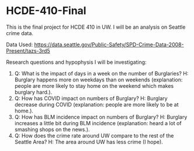 # HCDE-410-Final

This is the final project for HCDE 410 in UW. I will be an analysis on Seattle crime data.

Data Used: https://data.seattle.gov/Public-Safety/SPD-Crime-Data-2008-Present/tazs-3rd5

Research questions and hypophysis I will be investigating:

1) Q: What is the impact of days in a week on the number of Burglaries?
   H: Burglary happens more on weekdays than on weekends (explanation: people are more likely to stay home on the weekend which makes burglary hard.).
2) Q: How has COVID impact on numbers of Burglary?
   H: Burglary decrease during COVID (explanation: people are more likely to be at home.).
3) Q: How has BLM incidence impact on numbers of Burglary?
   H: Burglary increases a little bit during BLM incidence (explanation: heard a lot of smashing shops on the news.).
4) Q: How does the crime rate around UW compare to the rest of the Seattle Area?
   H: The area around UW has less crime (I hope).
